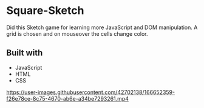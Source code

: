 # Square-Sketch
Did this Sketch game for learning more JavaScript and DOM manipulation. A grid is chosen and on mouseover the cells change color.

## Built with
- JavaScript
- HTML
- CSS


https://user-images.githubusercontent.com/42702138/166652359-f26e78ce-8c75-4670-ab6e-a34be7293261.mp4

